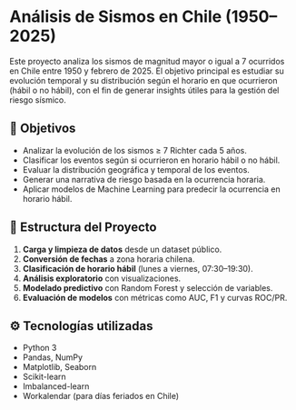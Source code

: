# Análisis de Sismos en Chile (1950–2025)
Este proyecto analiza los sismos de magnitud mayor o igual a 7 ocurridos en Chile entre 1950 y febrero de 2025. El objetivo principal es estudiar su evolución temporal y su distribución según el horario en que ocurrieron (hábil o no hábil), con el fin de generar insights útiles para la gestión del riesgo sísmico.

## 📌 Objetivos

- Analizar la evolución de los sismos ≥ 7 Richter cada 5 años.
- Clasificar los eventos según si ocurrieron en horario hábil o no hábil.
- Evaluar la distribución geográfica y temporal de los eventos.
- Generar una narrativa de riesgo basada en la ocurrencia horaria.
- Aplicar modelos de Machine Learning para predecir la ocurrencia en horario hábil.

## 🧱 Estructura del Proyecto

1. **Carga y limpieza de datos** desde un dataset público.
2. **Conversión de fechas** a zona horaria chilena.
3. **Clasificación de horario hábil** (lunes a viernes, 07:30–19:30).
4. **Análisis exploratorio** con visualizaciones.
5. **Modelado predictivo** con Random Forest y selección de variables.
6. **Evaluación de modelos** con métricas como AUC, F1 y curvas ROC/PR.

## ⚙️ Tecnologías utilizadas

- Python 3
- Pandas, NumPy
- Matplotlib, Seaborn
- Scikit-learn
- Imbalanced-learn
- Workalendar (para días feriados en Chile)
